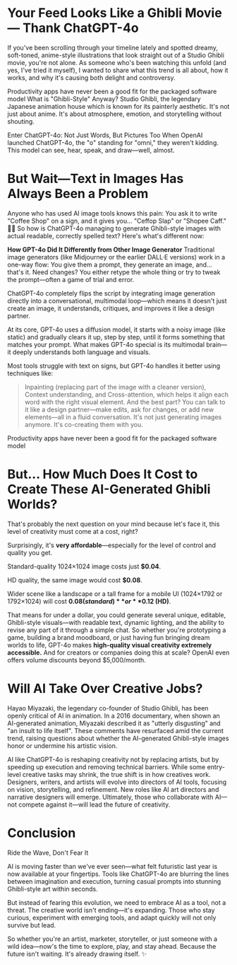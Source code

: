 # Your Feed Looks Like a Ghibli Movie — Thank ChatGPT-4o
If you've been scrolling through your timeline lately and spotted dreamy, soft-toned, anime-style illustrations that look straight out of a Studio Ghibli movie, you're not alone. As someone who's been watching this unfold (and yes, I've tried it myself), I wanted to share what this trend is all about, how it works, and why it's causing both delight and controversy.

Productivity apps have never been a good fit for the packaged software model
What is "Ghibli-Style" Anyway?
Studio Ghibli, the legendary Japanese animation house which is known for its painterly aesthetic. It's not just about anime. It's about atmosphere, emotion, and storytelling without shouting.

Enter ChatGPT-4o: Not Just Words, But Pictures Too
When OpenAI launched ChatGPT-4o, the "o" standing for "omni," they weren't kidding. This model can see, hear, speak, and draw—well, almost.

# But Wait—Text in Images Has Always Been a Problem

Anyone who has used AI image tools knows this pain: You ask it to write "Coffee Shop" on a sign, and it gives you... "Ceffop Slap" or "Shopee Caff." 🤦‍♂️ So how is ChatGPT-4o managing to generate Ghibli-style images with actual readable, correctly spelled text? Here's what's different now:

 **How GPT-4o Did It Differently from Other Image Generator**
Traditional image generators (like Midjourney or the earlier DALL·E versions) work in a one-way flow: You give them a prompt, they generate an image, and… that's it. Need changes? You either retype the whole thing or try to tweak the prompt—often a game of trial and error.

ChatGPT-4o completely flips the script by integrating image generation directly into a conversational, multimodal loop—which means it doesn't just create an image, it understands, critiques, and improves it like a design partner.

At its core, GPT-4o uses a diffusion model, it starts with a noisy image (like static) and gradually clears it up, step by step, until it forms something that matches your prompt. What makes GPT-4o special is its multimodal brain—it deeply understands both language and visuals.

Most tools struggle with text on signs, but GPT-4o handles it better using techniques like:
> Inpainting (replacing part of the image with a cleaner version),
> Context understanding, and
> Cross-attention, which helps it align each word with the right visual element.
And the best part? You can talk to it like a design partner—make edits, ask for changes, or add new elements—all in a fluid conversation. It's not just generating images anymore. It's co-creating them with you.

Productivity apps have never been a good fit for the packaged software model
# But... How Much Does It Cost to Create These AI-Generated Ghibli Worlds?
That's probably the next question on your mind because let's face it, this level of creativity must come at a cost, right?

Surprisingly, it's **very affordable**—especially for the level of control and quality you get.

Standard-quality 1024×1024 image costs just **$0.04**.

HD quality, the same image would cost **$0.08**.

Wider scene like a landscape or a tall frame for a mobile UI (1024×1792 or 1792×1024) will cost **$0.08 (standard)** or **$0.12 (HD)**.

That means for under a dollar, you could generate several unique, editable, Ghibli-style visuals—with readable text, dynamic lighting, and the ability to revise any part of it through a simple chat. So whether you're prototyping a game, building a brand moodboard, or just having fun bringing dream worlds to life, GPT-4o makes **high-quality visual creativity extremely accessible.** And for creators or companies doing this at scale? OpenAI even offers volume discounts beyond $5,000/month.

# Will AI Take Over Creative Jobs?
Hayao Miyazaki, the legendary co-founder of Studio Ghibli, has been openly critical of AI in animation. In a 2016 documentary, when shown an AI-generated animation, Miyazaki described it as "utterly disgusting" and "an insult to life itself". These comments have resurfaced amid the current trend, raising questions about whether the AI-generated Ghibli-style images honor or undermine his artistic vision.

AI like ChatGPT-4o is reshaping creativity not by replacing artists, but by speeding up execution and removing technical barriers. While some entry-level creative tasks may shrink, the true shift is in how creatives work. Designers, writers, and artists will evolve into directors of AI tools, focusing on vision, storytelling, and refinement. New roles like AI art directors and narrative designers will emerge. Ultimately, those who collaborate with AI—not compete against it—will lead the future of creativity.

# Conclusion
Ride the Wave, Don't Fear It

AI is moving faster than we've ever seen—what felt futuristic last year is now available at your fingertips. Tools like ChatGPT-4o are blurring the lines between imagination and execution, turning casual prompts into stunning Ghibli-style art within seconds.

But instead of fearing this evolution, we need to embrace AI as a tool, not a threat. The creative world isn't ending—it's expanding. Those who stay curious, experiment with emerging tools, and adapt quickly will not only survive but lead.

So whether you're an artist, marketer, storyteller, or just someone with a wild idea—now's the time to explore, play, and stay ahead. Because the future isn't waiting. It's already drawing itself. ✨